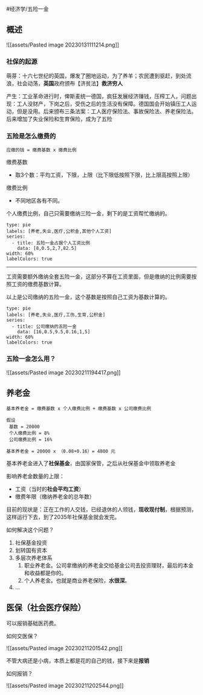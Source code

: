 
#经济学/五险一金

## 概述

![[assets/Pasted image 20230131111214.png]]


### 社保的起源

萌芽：十六七世纪的英国，爆发了圈地运动，为了养羊；农民遭到驱赶，到处流浪，社会动荡，**英国**政府颁布【济贫法】**救济穷人**

产生：工业革命进行时，俾斯麦统一德国，疯狂发展经济赚钱，压榨工人，问题出现：工人没财产，下岗之后，受伤之后的生活没有保障。德国国会开始镇压工人运动，但是没用。后来颁布三条法案：工人医疗保险法、事故保险法、养老保险法。后来增加了失业保险和生育保险，成为了五险

### 五险是怎么缴费的

```
应缴的钱 = 缴费基数 x 缴费比例
```

缴费基数

- 取3个数：平均工资，下限，上限（比下限低按照下限，比上限高按照上限）

缴费比例

- 不同地区各有不同。

个人缴费比例，自己只需要缴纳三险一金，剩下的是工资帮忙缴纳的。

```chart
type: pie
labels: [养老,失业,医疗,公积金,其他个人工资]
series:
  - title: 五险一金占据个人工资比例
    data: [8,0.5,2,7,82.5]
width: 60%
labelColors: true
```

---

工资需要额外缴纳全套五险一金，这部分不算在工资里面，但是缴纳的比例需要按照工资的缴费基数计算。

以上是公司缴纳的五险一金，这个基数是按照自己工资为基数计算的。

```chart
type: pie
labels: [养老,失业,医疗,工伤,生育,公积金]
series:
  - title: 公司缴纳的五险一金
    data: [16,0.5,9.5,0.16,1,5]
width: 60%
labelColors: true
```

### 五险一金怎么用？

![[assets/Pasted image 20230211194417.png]]

## 养老金

```
基本养老金 = 缴费基数 x 个人缴费比例 + 缴费基数 x 公司缴费比例

假设 
 基数 = 20000
 个人缴费比例 = 8%
 公司缴费比例 = 16%
 
基本养老金 = 20000 x （0.08+0.16）= 4800 元
```

基本养老金进入了**社保基金**，由国家保管，之后从社保基金中领取养老金

影响养老金数量的上限：
- 工资（当时的**社会平均工资**）
- 缴费年限（缴纳养老金的总年数）

目前的现状是：正在工作的人交钱，已经退休的人领钱，**现收现付制**，根据预测，这样运行下去，到了2035年社保基金就会发完。

如何解决这个问题？

1. 社保基金投资
2. 划转国有资本
3. 多层次养老体系
	1. 职业养老金。公司拿缴纳的养老金交给基金公司去投资理财，最后的本金和收益都是你的。
	2. 个人养老金。也就是商业养老保险，**水很深**。
4. ...


## 医保（社会医疗保险）

可以报销基础医药费。

如何交医保？

![[assets/Pasted image 20230211201542.png]]

不管大病还是小病，本质上都是花的自己的钱，接下来是**报销**

如何报销？

![[assets/Pasted image 20230211202544.png]]

